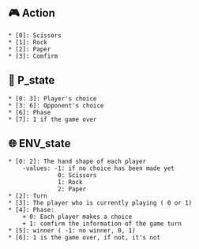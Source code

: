 ##  :video_game: Action
    * [0]: Scissors
    * [1]: Rock
    * [2]: Paper
    * [3]: Comfirm
    
##  :bust_in_silhouette: P_state
    * [0: 3]: Player's choice
    * [3: 6]: Opponent's choice
    * [6]: Phase
    * [7]: 1 if the game over
##  :globe_with_meridians: ENV_state
    * [0: 2]: The hand shape of each player 
        -values: -1: if no choice has been made yet
                  0: Scissors
                  1: Rock
                  2: Paper
    * [2]: Turn
    * [3]: The player who is currently playing ( 0 or 1)
    * [4]: Phase:
        + 0: Each player makes a choice
        + 1: comfirm the information of the game turn
    * [5]: winner ( -1: no winner, 0, 1)
    * [6]: 1 is the game over, if not, it's not

